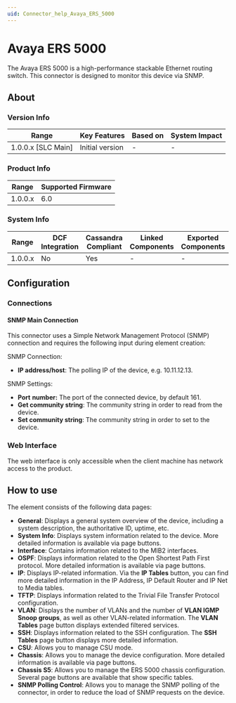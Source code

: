 ```yaml
---
uid: Connector_help_Avaya_ERS_5000
---
```


# Avaya ERS 5000

The Avaya ERS 5000 is a high-performance stackable Ethernet routing switch. This connector is designed to monitor this device via SNMP.

## About

### Version Info

| Range                | Key Features     | Based on     | System Impact     |
|----------------------|------------------|--------------|-------------------|
| 1.0.0.x [SLC Main]   | Initial version  | -            | -                 |

### Product Info

| Range     | Supported Firmware     |
|-----------|------------------------|
| 1.0.0.x   | 6.0                    |

### System Info

| Range     | DCF Integration     | Cassandra Compliant     | Linked Components     | Exported Components     |
|-----------|---------------------|-------------------------|-----------------------|-------------------------|
| 1.0.0.x   | No                  | Yes                     | -                     | -                       |

## Configuration

### Connections

#### SNMP Main Connection

This connector uses a Simple Network Management Protocol (SNMP) connection and requires the following input during element creation:

SNMP Connection:

- **IP address/host**: The polling IP of the device, e.g. 10.11.12.13.

SNMP Settings:

- **Port** **number:** The port of the connected device, by default 161.
- **Get community string**: The community string in order to read from the device.
- **Set community string**: The community string in order to set to the device.

### Web Interface

The web interface is only accessible when the client machine has network access to the product.

## How to use

The element consists of the following data pages:

- **General**: Displays a general system overview of the device, including a system description, the authoritative ID, uptime, etc.
- **System Info**: Displays system information related to the device. More detailed information is available via page buttons.
- **Interface**: Contains information related to the MIB2 interfaces.
- **OSPF**: Displays information related to the Open Shortest Path First protocol. More detailed information is available via page buttons.
- **IP**: Displays IP-related information. Via the **IP Tables** button, you can find more detailed information in the IP Address, IP Default Router and IP Net to Media tables.
- **TFTP**: Displays information related to the Trivial File Transfer Protocol configuration.
- **VLAN**: Displays the number of VLANs and the number of **VLAN IGMP Snoop groups**, as well as other VLAN-related information. The **VLAN Tables** page button displays extended filtered services.
- **SSH**: Displays information related to the SSH configuration. The **SSH Tables** page button displays more detailed information.
- **CSU**: Allows you to manage CSU mode.
- **Chassis**: Allows you to manage the device configuration. More detailed information is available via page buttons.
- **Chassis S5**: Allows you to manage the ERS 5000 chassis configuration. Several page buttons are available that show specific tables.
- **SNMP Polling Control**: Allows you to manage the SNMP polling of the connector, in order to reduce the load of SNMP requests on the device.
